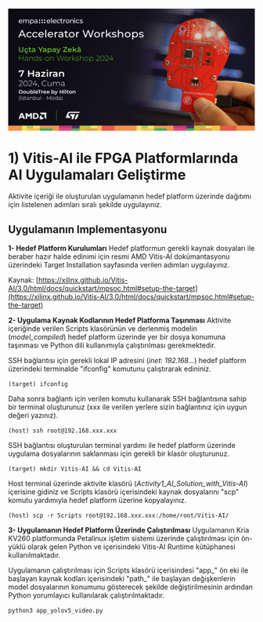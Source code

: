 <p align="center">
    <img src="./Additionals/Empa-Workshops-Template-Banner2.png" alt="Accelerator Workshops" 
    style="display: block; margin: 0 auto"/>
</p>

# 1) Vitis-AI ile FPGA Platformlarında AI Uygulamaları Geliştirme

Aktivite içeriği ile oluşturulan uygulamanın hedef platform üzerinde dağıtımı için listelenen adımları sıralı şekilde uygulayınız.

## Uygulamanın Implementasyonu

**1- Hedef Platform Kurulumları**
Hedef platformun gerekli kaynak dosyaları ile beraber hazır halde edinimi için resmi AMD Vitis-AI dokümantasyonu üzerindeki Target Installation sayfasında verilen adımları uygulayınız.

Kaynak: [https://xilinx.github.io/Vitis-AI/3.0/html/docs/quickstart/mpsoc.html#setup-the-target](https://xilinx.github.io/Vitis-AI/3.0/html/docs/quickstart/mpsoc.html#setup-the-target)

**2- Uygulama Kaynak Kodlarının Hedef Platforma Taşınması**
Aktivite içeriğinde verilen Scripts klasörünün ve derlenmiş modelin (_model_compiled_) hedef platform üzerinde yer bir dosya konumuna taşınması ve Python dili kullanımıyla çalıştırılması gerekmektedir. 

SSH bağlantısı için gerekli lokal IP adresini (_inet: 192.168..._) hedef platform üzerindeki terminalde "ifconfig" komutunu çalıştırarak edininiz. 
```
(target) ifconfig
```

Daha sonra bağlantı için verilen komutu kullanarak SSH bağlantısına sahip bir terminal oluşturunuz (xxx ile verilen yerlere sizin bağlantınız için uygun değeri yazınız).
```
(host) ssh root@192.168.xxx.xxx
```

SSH bağlantısı oluşturulan terminal yardımı ile hedef platform üzerinde uygulama dosyalarının saklanması için gerekli bir klasör oluşturunuz.
```
(target) mkdir Vitis-AI && cd Vitis-AI
```
Host terminal üzerinde aktivite klasörü (_Activity1_AI_Solution_with_Vitis-AI_) içerisine gidiniz ve Scripts klasörü içerisindeki kaynak dosyalarını "scp" komutu yardımıyla hedef platform üzerine kopyalayınız.
```
(host) scp -r Scripts root@192.168.xxx.xxx:/home/root/Vitis-AI/
```

**3- Uygulamanın Hedef Platform Üzerinde Çalıştırılması**
Uygulamanın Kria KV260 platformunda Petalinux işletim sistemi üzerinde çalıştırılması için ön-yüklü olarak gelen Python ve içerisindeki Vitis-AI Runtime kütüphanesi kullanılmaktadır.

Uygulamanın çalıştırılması için Scripts klasörü içerisindesi "app_" ön eki ile başlayan kaynak kodları içerisindeki "path_" ile başlayan değişkenlerin model dosyalarının konumunu gösterecek şekilde değiştirilmesinin ardından Python yorumlayıcı kullanılarak çalıştırılmaktadır.
```
python3 app_yolov5_video.py
```